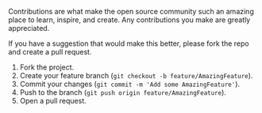 Contributions are what make the open source community such an amazing place to learn, inspire, and create.
Any contributions you make are greatly appreciated.

If you have a suggestion that would make this better, please fork the repo and create a pull request.

1. Fork the project.
2. Create your feature branch (`git checkout -b feature/AmazingFeature`).
3. Commit your changes (`git commit -m 'Add some AmazingFeature'`).
4. Push to the branch (`git push origin feature/AmazingFeature`).
5. Open a pull request.
